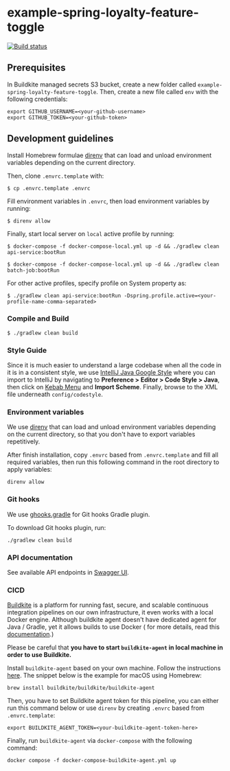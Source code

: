 # example-spring-loyalty-feature-toggle

[![Build status](https://badge.buildkite.com/d408e163c4716826de1c12bd1cb8babd028721dd1973fa5130.svg)](https://buildkite.com/raksit31667/example-spring-loyalty-feature-toggle)

## Prerequisites

In Buildkite managed secrets S3 bucket, create a new folder
called `example-spring-loyalty-feature-toggle`. Then, create a new file called `env` with the
following credentials:

   ```
   export GITHUB_USERNAME=<your-github-username>
   export GITHUB_TOKEN=<your-github-token>
   ```

## Development guidelines

Install Homebrew formulae [direnv](https://direnv.net/) that can load and unload environment
variables depending on the current directory.

Then, clone `.envrc.template` with:

```shell
$ cp .envrc.template .envrc
```

Fill environment variables in `.envrc`, then load environment variables by running:

```shell
$ direnv allow
```

Finally, start local server on `local` active profile by running:

```shell
$ docker-compose -f docker-compose-local.yml up -d && ./gradlew clean api-service:bootRun
```

```shell
$ docker-compose -f docker-compose-local.yml up -d && ./gradlew clean batch-job:bootRun
```

For other active profiles, specify profile on System property as:

```shell
$ ./gradlew clean api-service:bootRun -Dspring.profile.active=<your-profile-name-comma-separated>
```

### Compile and Build

```
$ ./gradlew clean build
```

### Style Guide

Since it is much easier to understand a large codebase when all the code in it is in a consistent
style, we use [IntelliJ Java Google Style](https://google.github.io/styleguide/) where you can
import to IntelliJ by navigating to **Preference > Editor > Code Style > Java**, then click
on [Kebab Menu](https://thenounproject.com/term/kebab-menu/198755/) and **Import Scheme**. Finally,
browse to the XML file underneath `config/codestyle`.

### Environment variables

We use [direnv](https://direnv.net/) that can load and unload environment variables depending on the
current directory, so that you don't have to export variables repetitively.

After finish installation, copy `.envrc` based from `.envrc.template` and fill all required
variables, then run this following command in the root directory to apply variables:

```
direnv allow
```

### Git hooks

We use [ghooks.gradle](https://github.com/gtramontina/ghooks.gradle) for Git hooks Gradle plugin.

To download Git hooks plugin, run:

```shell
./gradlew clean build
```

### API documentation

See available API endpoints in [Swagger UI](http://localhost:8080/swagger-ui/index.html#/).

### CICD

[Buildkite](https://buildkite.com/) is a platform for running fast, secure, and scalable continuous
integration pipelines on our own infrastructure, it even works with a local Docker engine. Although
buildkite agent doesn't have dedicated agent for Java / Gradle, yet it allows builds to use Docker (
for more details, read
this [documentation](https://buildkite.com/docs/agent/v3/docker#allowing-builds-to-use-docker).)

Please be careful that **you have to start `buildkite-agent` in local machine in order to use
Buildkite.**

Install `buildkite-agent` based on your own machine. Follow the
instructions [here](https://buildkite.com/docs/agent/v3/installation). The snippet below is the
example for macOS using Homebrew:

```
brew install buildkite/buildkite/buildkite-agent
```

Then, you have to set Buildkite agent token for this pipeline, you can either run this command below
or use `direnv` by creating `.envrc` based from `.envrc.template`:

```
export BUILDKITE_AGENT_TOKEN=<your-buildkite-agent-token-here>
```

Finally, run `buildkite-agent` via `docker-compose` with the following command:

```
docker compose -f docker-compose-buildkite-agent.yml up
```

